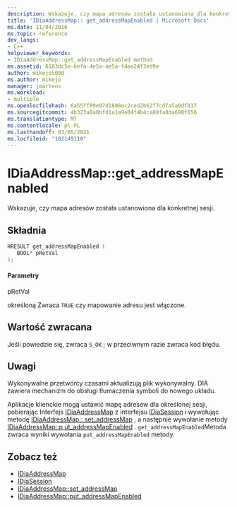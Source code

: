 ```yaml
---
description: Wskazuje, czy mapa adresów została ustanowiona dla konkretnej sesji.
title: 'IDiaAddressMap:: get_addressMapEnabled | Microsoft Docs'
ms.date: 11/04/2016
ms.topic: reference
dev_langs:
- C++
helpviewer_keywords:
- IDiaAddressMap::get_addressMapEnabled method
ms.assetid: 6183dc5e-befa-4e5a-ae5a-f4aa24f3ed9e
author: mikejo5000
ms.author: mikejo
manager: jmartens
ms.workload:
- multiple
ms.openlocfilehash: 6a55ff89e97d1898ec2ced2b62f7cdfa5a0df817
ms.sourcegitcommit: 4b323a8a8bfd1a1a9e84f4b4ca88fa8da690f656
ms.translationtype: MT
ms.contentlocale: pl-PL
ms.lasthandoff: 03/05/2021
ms.locfileid: "102149110"
---
```

# <a name="idiaaddressmapget_addressmapenabled"></a>IDiaAddressMap::get_addressMapEnabled
Wskazuje, czy mapa adresów została ustanowiona dla konkretnej sesji.

## <a name="syntax"></a>Składnia

```C++
HRESULT get_addressMapEnabled ( 
   BOOL* pRetVal
);
```

#### <a name="parameters"></a>Parametry
 pRetVal

określoną Zwraca `TRUE` czy mapowanie adresu jest włączone.

## <a name="return-value"></a>Wartość zwracana
 Jeśli powiedzie się, zwraca `S_OK` ; w przeciwnym razie zwraca kod błędu.

## <a name="remarks"></a>Uwagi
 Wykonywalne przetwórcy czasami aktualizują plik wykonywalny. DIA zawiera mechanizm do obsługi tłumaczenia symboli do nowego układu.

 Aplikacje klienckie mogą ustawić mapę adresów dla określonej sesji, pobierając Interfejs [IDiaAddressMap](../../debugger/debug-interface-access/idiaaddressmap.md) z interfejsu [IDiaSession](../../debugger/debug-interface-access/idiasession.md) i wywołując metodę [IDiaAddressMap:: set_addressMap](../../debugger/debug-interface-access/idiaaddressmap-set-addressmap.md) , a następnie wywołanie metody [IDiaAddressMap::p ut_addressMapEnabled](../../debugger/debug-interface-access/idiaaddressmap-put-addressmapenabled.md) . `get_addressMapEnabled`Metoda zwraca wyniki wywołania `put_addressMapEnabled` metody.

## <a name="see-also"></a>Zobacz też
- [IDiaAddressMap](../../debugger/debug-interface-access/idiaaddressmap.md)
- [IDiaSession](../../debugger/debug-interface-access/idiasession.md)
- [IDiaAddressMap::set_addressMap](../../debugger/debug-interface-access/idiaaddressmap-set-addressmap.md)
- [IDiaAddressMap::put_addressMapEnabled](../../debugger/debug-interface-access/idiaaddressmap-put-addressmapenabled.md)
